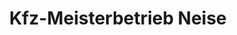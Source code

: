 ---
title: "Kfz-Meisterbetrieb Neise"
url: /warmensteinach/kfz-meisterbetrieb-neise/
shop: Autowerkstatt
---